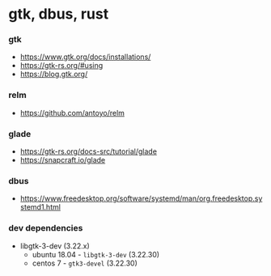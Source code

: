 gtk, dbus, rust
===

### gtk
- https://www.gtk.org/docs/installations/
- https://gtk-rs.org/#using
- https://blog.gtk.org/

### relm
- https://github.com/antoyo/relm

### glade
- https://gtk-rs.org/docs-src/tutorial/glade
- https://snapcraft.io/glade

### dbus
- https://www.freedesktop.org/software/systemd/man/org.freedesktop.systemd1.html

### dev dependencies
- libgtk-3-dev (3.22.x)
  - ubuntu 18.04 - `libgtk-3-dev` (3.22.30)
  - centos 7 - `gtk3-devel` (3.22.30)
